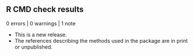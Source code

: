 ## R CMD check results

0 errors | 0 warnings | 1 note

* This is a new release.
* The references describing the methods used in the package are in print or unpublished.
